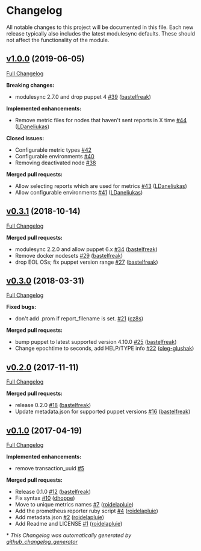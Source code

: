 # Changelog

All notable changes to this project will be documented in this file.
Each new release typically also includes the latest modulesync defaults.
These should not affect the functionality of the module.

## [v1.0.0](https://github.com/voxpupuli/puppet-prometheus_reporter/tree/v1.0.0) (2019-06-05)

[Full Changelog](https://github.com/voxpupuli/puppet-prometheus_reporter/compare/v0.3.1...v1.0.0)

**Breaking changes:**

- modulesync 2.7.0 and drop puppet 4 [\#39](https://github.com/voxpupuli/puppet-prometheus_reporter/pull/39) ([bastelfreak](https://github.com/bastelfreak))

**Implemented enhancements:**

- Remove metric files for nodes that haven't sent reports in X time [\#44](https://github.com/voxpupuli/puppet-prometheus_reporter/pull/44) ([LDaneliukas](https://github.com/LDaneliukas))

**Closed issues:**

- Configurable metric types  [\#42](https://github.com/voxpupuli/puppet-prometheus_reporter/issues/42)
- Configurable environments [\#40](https://github.com/voxpupuli/puppet-prometheus_reporter/issues/40)
- Removing deactivated node [\#38](https://github.com/voxpupuli/puppet-prometheus_reporter/issues/38)

**Merged pull requests:**

- Allow selecting reports which are used for metrics [\#43](https://github.com/voxpupuli/puppet-prometheus_reporter/pull/43) ([LDaneliukas](https://github.com/LDaneliukas))
- Allow configurable environments [\#41](https://github.com/voxpupuli/puppet-prometheus_reporter/pull/41) ([LDaneliukas](https://github.com/LDaneliukas))

## [v0.3.1](https://github.com/voxpupuli/puppet-prometheus_reporter/tree/v0.3.1) (2018-10-14)

[Full Changelog](https://github.com/voxpupuli/puppet-prometheus_reporter/compare/v0.3.0...v0.3.1)

**Merged pull requests:**

- modulesync 2.2.0 and allow puppet 6.x [\#34](https://github.com/voxpupuli/puppet-prometheus_reporter/pull/34) ([bastelfreak](https://github.com/bastelfreak))
- Remove docker nodesets [\#29](https://github.com/voxpupuli/puppet-prometheus_reporter/pull/29) ([bastelfreak](https://github.com/bastelfreak))
- drop EOL OSs; fix puppet version range [\#27](https://github.com/voxpupuli/puppet-prometheus_reporter/pull/27) ([bastelfreak](https://github.com/bastelfreak))

## [v0.3.0](https://github.com/voxpupuli/puppet-prometheus_reporter/tree/v0.3.0) (2018-03-31)

[Full Changelog](https://github.com/voxpupuli/puppet-prometheus_reporter/compare/v0.2.0...v0.3.0)

**Fixed bugs:**

- don't add .prom if report\_filename is set. [\#21](https://github.com/voxpupuli/puppet-prometheus_reporter/pull/21) ([cz8s](https://github.com/cz8s))

**Merged pull requests:**

- bump puppet to latest supported version 4.10.0 [\#25](https://github.com/voxpupuli/puppet-prometheus_reporter/pull/25) ([bastelfreak](https://github.com/bastelfreak))
- Change epochtime to seconds, add HELP/TYPE info [\#22](https://github.com/voxpupuli/puppet-prometheus_reporter/pull/22) ([oleg-glushak](https://github.com/oleg-glushak))

## [v0.2.0](https://github.com/voxpupuli/puppet-prometheus_reporter/tree/v0.2.0) (2017-11-11)

[Full Changelog](https://github.com/voxpupuli/puppet-prometheus_reporter/compare/v0.1.0...v0.2.0)

**Merged pull requests:**

- release 0.2.0 [\#18](https://github.com/voxpupuli/puppet-prometheus_reporter/pull/18) ([bastelfreak](https://github.com/bastelfreak))
- Update metadata.json for supported puppet versions [\#16](https://github.com/voxpupuli/puppet-prometheus_reporter/pull/16) ([bastelfreak](https://github.com/bastelfreak))

## [v0.1.0](https://github.com/voxpupuli/puppet-prometheus_reporter/tree/v0.1.0) (2017-04-19)

[Full Changelog](https://github.com/voxpupuli/puppet-prometheus_reporter/compare/5b2be9adcf5f2fc4f467d7b5605db8e95563dc26...v0.1.0)

**Implemented enhancements:**

- remove transaction\_uuid [\#5](https://github.com/voxpupuli/puppet-prometheus_reporter/issues/5)

**Merged pull requests:**

- Release 0.1.0 [\#12](https://github.com/voxpupuli/puppet-prometheus_reporter/pull/12) ([bastelfreak](https://github.com/bastelfreak))
- Fix syntax [\#10](https://github.com/voxpupuli/puppet-prometheus_reporter/pull/10) ([dhoppe](https://github.com/dhoppe))
- Move to unique metrics names [\#7](https://github.com/voxpupuli/puppet-prometheus_reporter/pull/7) ([roidelapluie](https://github.com/roidelapluie))
- Add the prometheus reporter ruby script [\#4](https://github.com/voxpupuli/puppet-prometheus_reporter/pull/4) ([roidelapluie](https://github.com/roidelapluie))
- Add metadata.json [\#2](https://github.com/voxpupuli/puppet-prometheus_reporter/pull/2) ([roidelapluie](https://github.com/roidelapluie))
- Add Readme and LICENSE [\#1](https://github.com/voxpupuli/puppet-prometheus_reporter/pull/1) ([roidelapluie](https://github.com/roidelapluie))



\* *This Changelog was automatically generated by [github_changelog_generator](https://github.com/github-changelog-generator/github-changelog-generator)*
